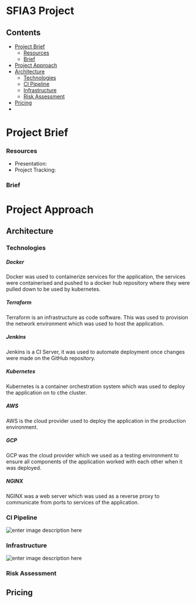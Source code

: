# SFIA3 Project

## Contents 

- [Project Brief](#Project-Brief)
	* [Resources](#Resources)
   * [Brief](#brief)
- [Project Approach](#Project-Approach)
- [Architecture](#Architecture)
   * [Technologies](#Technologies)
   * [CI Pipeline](#CI-Pipeline)
   * [Infrastructure](#Infrastructure)
   * [Risk Assessment](#Risk-Assessment)
- [Pricing](#Pricing)
- 
# Project Brief

### Resources
- Presentation:
- Project Tracking:
### Brief

# Project Approach

## Architecture

### Technologies

##### Docker
Docker was used to containerize services for the application, the services were containerised and pushed to a docker hub repository where they were pulled down to be used by kubernetes.
##### Terraform
Terraform is an infrastructure as code software. This was used to provision the network environment which was used to host the application. 
##### Jenkins
Jenkins is a CI Server, it was used to automate deployment once changes were made on the GitHub repository.
##### Kubernetes
Kubernetes is a container orchestration system which was used to deploy the application on to cthe cluster.
##### AWS
AWS is the cloud provider used to deploy the application in the production environment.
##### GCP
GCP was the cloud provider which we used as a testing environment to ensure all components of the application worked with each other when it was deployed.
##### NGINX
NGINX was a web server which was used as a reverse proxy to communicate from ports to services of the application.

### CI Pipeline
![enter image description here](https://raw.githubusercontent.com/Wasim-Danyal/T3-Project/docs/Documentation/CI%20Pipeline.png?token=AQHGWYRDJ7RI43KQPCV6N4C7NH35K)
### Infrastructure
![enter image description here](https://raw.githubusercontent.com/Wasim-Danyal/T3-Project/docs/Documentation/infrastructure.png?token=AQHGWYXBOHS7ZALX6TQK5RS7NH4HU)
### Risk Assessment

## Pricing
